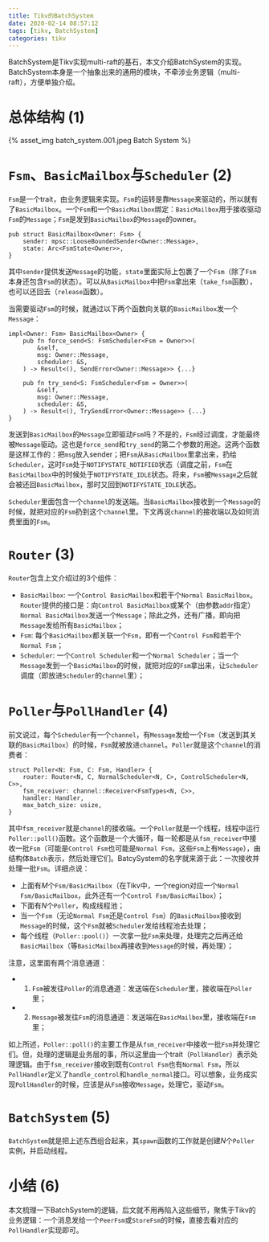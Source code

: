 ```yaml
---
title: Tikv的BatchSystem
date: 2020-02-14 08:57:12
tags: [tikv, BatchSystem]
categories: tikv 
---
```


BatchSystem是Tikv实现multi-raft的基石，本文介绍BatchSystem的实现。BatchSystem本身是一个抽象出来的通用的模块，不牵涉业务逻辑（multi-raft），方便单独介绍。

<!-- more -->

<script type="text/x-mathjax-config">
MathJax.Hub.Config({
tex2jax: {inlineMath: [['$','$'], ['\\(','\\)']]}
});
</script>

<script type="text/javascript" async
  src="https://cdn.mathjax.org/mathjax/latest/MathJax.js?config=TeX-MML-AM_CHTML">
</script>

# 总体结构 (1)

{% asset_img batch_system.001.jpeg Batch System %}

# `Fsm`、`BasicMailbox`与`Scheduler` (2)

`Fsm`是一个trait，由业务逻辑来实现。`Fsm`的运转是靠`Message`来驱动的，所以就有了`BasicMailbox`。一个`Fsm`和一个`BasicMailbox`绑定：`BasicMailbox`用于接收驱动`Fsm`的`Message`；`Fsm`是发到`BasicMailbox`的`Message`的owner。

```
pub struct BasicMailbox<Owner: Fsm> {
    sender: mpsc::LooseBoundedSender<Owner::Message>,
    state: Arc<FsmState<Owner>>,
}
```

其中`sender`提供发送`Message`的功能，`state`里面实际上包裹了一个`Fsm`（除了`Fsm`本身还包含`Fsm`的状态）。可以从`BasicMailbox`中把`Fsm`拿出来（`take_fsm`函数），也可以还回去（`release`函数）。

当需要驱动`Fsm`的时候，就通过以下两个函数向关联的`BasicMailbox`发一个`Message`：

```
impl<Owner: Fsm> BasicMailbox<Owner> {
    pub fn force_send<S: FsmScheduler<Fsm = Owner>>(
        &self,
        msg: Owner::Message,
        scheduler: &S,
    ) -> Result<(), SendError<Owner::Message>> {...}

    pub fn try_send<S: FsmScheduler<Fsm = Owner>>(
        &self,
        msg: Owner::Message,
        scheduler: &S,
    ) -> Result<(), TrySendError<Owner::Message>> {...}
}
```

发送到`BasicMailbox`的`Message`立即驱动`Fsm`吗？不是的，`Fsm`经过调度，才能最终被`Message`驱动。这也是`force_send`和`try_send`的第二个参数的用途。这两个函数是这样工作的：把`msg`放入sender；把`Fsm`从`BasicMailbox`里拿出来，扔给`Scheduler`，这时`Fsm`处于`NOTIFYSTATE_NOTIFIED`状态（调度之前，`Fsm`在`BasicMailbox`中的时候处于`NOTIFYSTATE_IDLE`状态。将来，`Fsm`被`Message`之后就会被还回`BasicMailbox`，那时又回到`NOTIFYSTATE_IDLE`状态。

`Scheduler`里面包含一个`channel`的发送端。当`BasicMailbox`接收到一个`Message`的时候，就把对应的`Fsm`扔到这个`channel`里。下文再说`channel`的接收端以及如何消费里面的`Fsm`。

# `Router` (3)

`Router`包含上文介绍过的3个组件：

- `BasicMailbox`: 一个`Control BasicMailbox`和若干个`Normal BasicMailbox`。`Router`提供的接口是：向`Control BasicMailbox`或某个（由参数`addr`指定）`Normal BasicMailbox`发送一个`Message`；除此之外，还有广播，即向把`Message`发给所有`BasicMailbox`；
- `Fsm`: 每个`BasicMailbox`都关联一个`Fsm`，即有一个`Control Fsm`和若干个`Normal Fsm`；
- `Scheduler`: 一个`Control Scheduler`和一个`Normal Scheduler`；当一个`Message`发到一个`BasicMailbox`的时候，就把对应的`Fsm`拿出来，让`Scheduler`调度（即放进`Scheduler`的`channel`里）；


# `Poller`与`PollHandler` (4)

前文说过，每个`Scheduler`有一个`channel`，有`Message`发给一个`Fsm`（发送到其关联的`BasicMailbox`）的时候，`Fsm`就被放进`channel`。`Poller`就是这个`channel`的消费者：

```
struct Poller<N: Fsm, C: Fsm, Handler> {
    router: Router<N, C, NormalScheduler<N, C>, ControlScheduler<N, C>>,
    fsm_receiver: channel::Receiver<FsmTypes<N, C>>,
    handler: Handler,
    max_batch_size: usize,
}
```

其中`fsm_receiver`就是`channel`的接收端。一个`Poller`就是一个线程，线程中运行`Poller::poll()`函数。这个函数是一个大循环，每一轮都是从`fsm_receiver`中接收一批`Fsm`（可能是`Control Fsm`也可能是`Normal Fsm`，这些`Fsm`上有`Message`），由结构体`Batch`表示，然后处理它们。BatcySystem的名字就来源于此：一次接收并处理一批`Fsm`。详细点说：

* 上面有$M$个`Fsm/BasicMailbox`（在Tikv中，一个region对应一个`Normal Fsm/BasicMailbox`，此外还有一个`Control Fsm/BasicMailbox`）；
* 下面有$N$个`Poller`，构成线程池；
* 当一个`Fsm`（无论`Normal Fsm`还是`Control Fsm`）的`BasicMailbox`接收到`Message`的时候，这个`Fsm`就被`Scheduler`发给线程池去处理；
* 每个线程（`Poller::pool()`）一次拿一批`Fsm`来处理，处理完之后再还给`BasicMailbox`（等`BasicMailbox`再接收到`Message`的时候，再处理）；

注意，这里面有两个消息通道：

- 1. `Fsm`被发往`Poller`的消息通道：发送端在`Scheduler`里，接收端在`Poller`里； 
- 2. `Message`被发往`Fsm`的消息通道：发送端在`BasicMailbox`里，接收端在`Fsm`里；

如上所述，`Poller::poll()`的主要工作是从`fsm_receiver`中接收一批`Fsm`并处理它们。但，处理的逻辑是业务层的事，所以这里由一个trait（`PollHandler`）表示处理逻辑。由于`fsm_receiver`接收到既有`Control Fsm`也有`Normal Fsm`，所以`PollHandler`定义了`handle_control`和`handle_normal`接口。可以想象，业务成实现`PollHandler`的时候，应该是从`Fsm`接收`Message`，处理它，驱动`Fsm`。

# `BatchSystem` (5)

`BatchSystem`就是把上述东西组合起来，其`spawn`函数的工作就是创建$N$个`Poller`实例，并启动线程。

# 小结 (6)

本文梳理一下BatchSystem的逻辑，后文就不用再陷入这些细节，聚焦于Tikv的业务逻辑：一个消息发给一个`PeerFsm`或`StoreFsm`的时候，直接去看对应的`PollHandler`实现即可。

